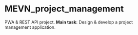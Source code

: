 # MEVN_project_management
PWA &amp; REST API project. 
**Main task:** 
Design &amp; develop a project management application. 
